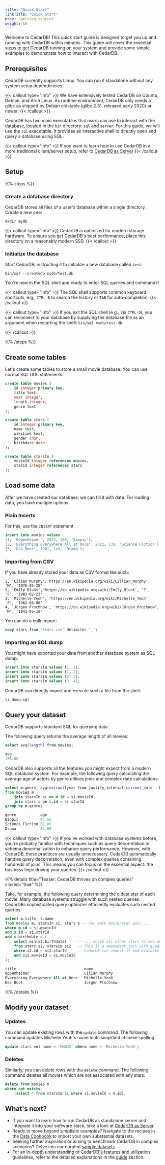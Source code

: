 ```yaml
---
title: "Quick Start"
linkTitle: "Quick Start"
prev: /getting_started
weight: 10
---
```


Welcome to CedarDB! This quick start guide is designed to get you up and running with CedarDB within minutes.
This guide will cover the essential steps to get CedarDB running on your system and provide some simple examples to demonstrate how to interact with CedarDB.


## Prerequisites

CedarDB currently supports Linux. You can run it standalone without any system setup dependencies.

{{< callout type="info" >}}
We have extensively tested CedarDB on Ubuntu, Debian, and Arch Linux.
As runtime environment, CedarDB only needs a glibc as shipped by Debian
oldstable (glibc 2.31, released early 2020) or newer.
{{< /callout >}}



CedarDB has two main executables that users can use to interact with the database, located in the `bin` directory:
`sql` and `server`.
For this guide, we will use the `sql` executable. 
It provides an interactive shell to directly open and query a database using SQL.

{{< callout type="info" >}}
If you want to learn how to use CedarDB in a more traditional client/server setup, refer to [CedarDB as Server](../clientserver)
{{< /callout >}}


## Setup

{{% steps %}}

### Create a database directory

CedarDB stores all files of a user's database within a single directory. Create a new one:
```shell
mkdir mydb
```
{{< callout type="info" >}}
CedarDB is optimized for modern storage hardware. To ensure you get CedarDB's best performance, place this directory on a reasonably modern SSD.
{{< /callout >}}

### Initialize the database

Start CedarDB, instructing it to initialize a new database called `test`:
```shell
bin/sql --createdb mydb/test.db
```
You're now in the SQL shell and ready to enter SQL queries and commands!

{{< callout type="info" >}}
The SQL shell supports common keyboard shortcuts, e.g., `CTRL-R` to
search the history or `TAB` for auto-completion.
{{< /callout >}}



{{< callout type="info" >}}
If you exit the SQL shell (e.g., via `CTRL-D`), you can reconnect to your database by supplying the database file as an argument when restarting the shell: 
`bin/sql mydb/test.db`

{{< /callout >}}

{{% /steps %}}

## Create some tables

Let's create some tables to store a small movie database. You can use normal SQL DDL statements:

```sql
create table movies (
    id integer primary key,
    title text,
    year integer,
    length integer,
    genre text
);

create table stars (
    id integer primary key,
    name text,
    wikiLink text,
    gender char,
    birthdate date
);

create table starsIn (
    movieId integer references movies,
    starId integer references stars
);
```

## Load some data
After we have created our database, we can fill it with data. For loading data, you have multiple options:

### Plain Inserts
For this, use the `INSERT` statement:

```sql
insert into movies values
(1, 'Oppenheimer', 2023, 180, 'Biopic'),
(2, 'Everything Everywhere All at Once', 2022, 139, 'Science Fiction'),
(3, 'Das Boot', 1981, 149, 'Drama');
```

### Importing from CSV
If you have already stored your data as CSV format like such:

```text {filename="stars.csv"}
1, 'Cilian Murphy','https://en.wikipedia.org/wiki/Cillian_Murphy', 'M', '1976-05-25'
2, 'Emily Blunt','https://en.wikipedia.org/wiki/Emily_Blunt', 'F', 'F', '1983-02-23'
3, 'Michelle Yeoh', 'https://en.wikipedia.org/wiki/Michelle_Yeoh', 'F', '1962-08-06'
4, 'Jürgen Prochnow', 'https://en.wikipedia.org/wiki/Jürgen_Prochnow', 'M', '1941-06-10'
```
You can do a bulk import:
```sql
copy stars from 'stars.csv' delimiter ',';
```
### Importing an SQL dump
You might have exported your data from another database system as SQL dump:

```sql {filename="dump.sql"}
insert into starsIn values (1, 1);
insert into starsIn values (1, 2);
insert into starsIn values (2, 3);
insert into starsIn values (3, 4);
```

CedarDB can directly import and execute such a file from the shell:
```sql
\i dump.sql
```

## Query your dataset
CedarDB supports standard SQL for querying data.

The following query returns the average length of all movies:
```sql
select avg(length) from movies;
```

```sql
avg
156.00
```


CedarDB also supports all the features you might expect from a modern SQL database system.
For example, the following query calculating the average age of actors by genre utilizes joins and complex date calculations:

```sql
select m.genre, avg(extract(year from justify_interval(current_date - birthdate))) as age
from movies m 
    join starsIn si on m.id = si.movieId
    join stars s on s.id = si.starId
group by m.genre;
```

```sql
genre           age
Biopic          44.50
Science Fiction 62.00
Drama           83.00
```

{{< callout type="info" >}}
If you've worked with database systems before, you're probably familiar with techniques such as query decorrelation or schema denormalization to enhance query performance.
However, with CedarDB, these practices are usually unnecessary. CedarDB automatically handles query decorrelation, even with complex queries containing hundreds of joins. 
This means you can focus on the essential aspect: the business logic driving your queries.
{{< /callout >}}


{{% details title="Teaser: CedarDB thrives on complex queries" closed="true" %}}

Take, for example, the following query determining the oldest star of each movie.
Many database systems struggle with such nested queries.
CedarDBs sophisticated query optimizer efficiently evaluates such nested queries.

```sql
select m.title, s.name 
from movies m, starsIn si, stars s -- For each movie/star pair ...
where m.id = si.movieId 
and s.id = si.starId
and s.birthdate = ( 
    select min(s2.birthdate)     -- ... check all other stars to see whether they are older
    from stars s2, starsIn si2   -- This is a dependent join with quadratic runtime in most database systems
    where s2.id = si2.starId     -- CedarDB can unnest it and evaluate it in linear runtime
    and si2.movieId = si.movieId
);
```

```sql
title                               name
Oppenheimer                         Cilian Murphy
Everything Everywhere All at Once   Michelle Yeoh
Das Boot                            Jürgen Prochnow
```

{{% /details %}}

## Modify your dataset


### Updates
You can update existing rows with the `update` command. The following command updates Michelle Yeoh's name to its simplified chinese spelling:
```sql
update stars set name = '杨紫琼' where name = 'Michelle Yeoh';
```

### Deletes
Similarly, you can delete rows with the `delete` command. The following command deletes all movies which are not associated with any stars:
```sql
delete from movies m
where not exists 
    (select * from starsIn si where si.movieId = m.id);
```

## What's next?

* If you want to learn how to run CedarDB as standalone server and integrate it into your software stack, take a look at [CedarDB as Server](../clientserver).
* Ready to move beyond simplistic examples? Navigate to the recipes in the [Data Cookbook](../../cookbook) to import your own substantial datasets.
* Seeking further inspiration or aiming to benchmark CedarDB in complex scenarios? Delve into our curated [sample datasets](../../guides/exampledatasets).
* For an in-depth understanding of CedarDB's features and utilization guidelines, refer to the detailed explanations in the [guide](../../guides) section.